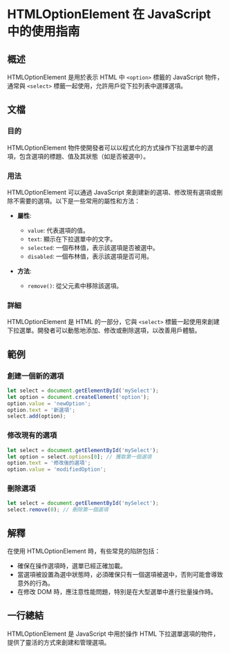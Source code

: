 <!--
Meta Description: # HTMLOptionElement 在 JavaScript 中的使用指南 ## 概述 HTMLOptionElement 是用於表示 HTML 中 `<option>` 標籤的 JavaScript 物件，通常與 `<select>` 標籤一起使用，允許用戶從下拉列表中選擇選項。 ## 文檔 ...
Meta Keywords: option, select, htmloptionelement, javascript, let
-->

# HTMLOptionElement 在 JavaScript 中的使用指南

## 概述
HTMLOptionElement 是用於表示 HTML 中 `<option>` 標籤的 JavaScript 物件，通常與 `<select>` 標籤一起使用，允許用戶從下拉列表中選擇選項。

## 文檔
### 目的
HTMLOptionElement 物件使開發者可以以程式化的方式操作下拉選單中的選項，包含選項的標題、值及其狀態（如是否被選中）。

### 用法
HTMLOptionElement 可以通過 JavaScript 來創建新的選項、修改現有選項或刪除不需要的選項。以下是一些常用的屬性和方法：

- **屬性**:
  - `value`: 代表選項的值。
  - `text`: 顯示在下拉選單中的文字。
  - `selected`: 一個布林值，表示該選項是否被選中。
  - `disabled`: 一個布林值，表示該選項是否可用。

- **方法**:
  - `remove()`: 從父元素中移除該選項。
  
### 詳細
HTMLOptionElement 是 HTML 的一部分，它與 `<select>` 標籤一起使用來創建下拉選單。開發者可以動態地添加、修改或刪除選項，以改善用戶體驗。

## 範例
### 創建一個新的選項
```javascript
let select = document.getElementById('mySelect');
let option = document.createElement('option');
option.value = 'newOption';
option.text = '新選項';
select.add(option);
```

### 修改現有的選項
```javascript
let select = document.getElementById('mySelect');
let option = select.options[0]; // 獲取第一個選項
option.text = '修改後的選項';
option.value = 'modifiedOption';
```

### 刪除選項
```javascript
let select = document.getElementById('mySelect');
select.remove(0); // 刪除第一個選項
```

## 解釋
在使用 HTMLOptionElement 時，有些常見的陷阱包括：
- 確保在操作選項時，選單已經正確加載。
- 當選項被設置為選中狀態時，必須確保只有一個選項被選中，否則可能會導致意外的行為。
- 在修改 DOM 時，應注意性能問題，特別是在大型選單中進行批量操作時。

## 一行總結
HTMLOptionElement 是 JavaScript 中用於操作 HTML 下拉選單選項的物件，提供了靈活的方式來創建和管理選項。